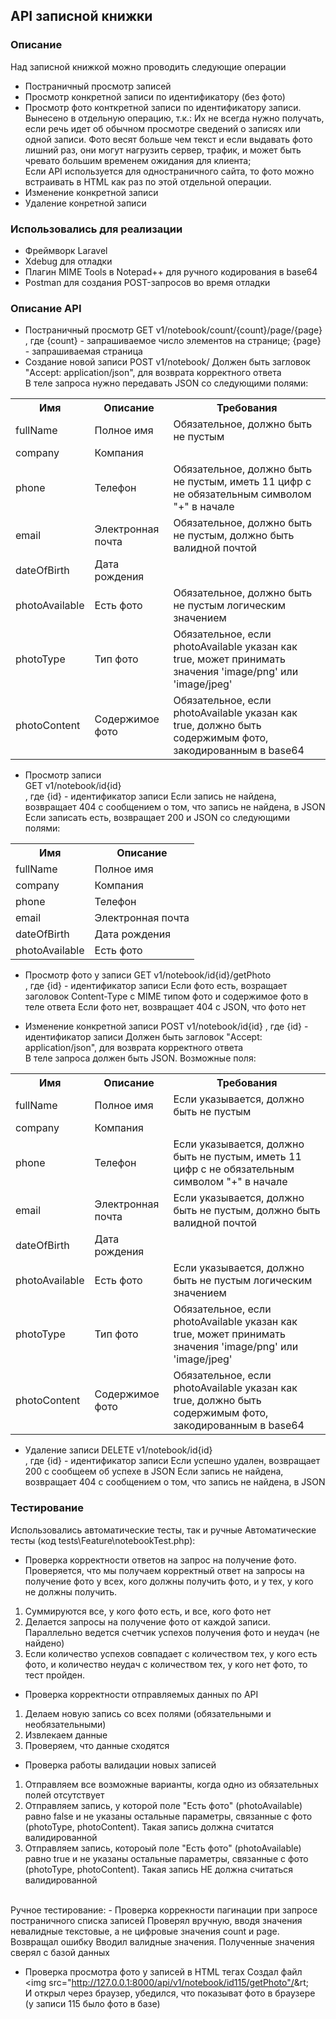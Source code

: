 ## API записной книжки
### Описание
Над записной книжкой можно проводить следующие операции
- Постраничный просмотр записей
- Просмотр конкретной записи по идентификатору (без фото)
- Просмотр фото конткретной записи по идентификатору записи. Вынесено в отдельную операцию, т.к.:
Их не всегда нужно получать, если речь идет об обычном просмотре сведений о записях или одной записи. Фото весят больше чем текст и если выдавать фото лишний раз, они могут нагрузить сервер, трафик, и может быть чревато большим временем ожидания для клиента;  
Если API используется для одностраничного сайта, то фото можно встраивать в HTML как раз по этой отдельной операции.
- Изменение конкретной записи
- Удаление конретной записи
### Использовались для реализации
- Фреймворк Laravel
- Xdebug для отладки
- Плагин MIME Tools в Notepad++ для ручного кодирования в base64
- Postman для создания POST-запросов во время отладки

### Описание API
- Постраничный просмотр
GET v1/notebook/count/{count}/page/{page}  
, где {count} - запрашиваемое число элементов на странице; {page} - запрашиваемая страница
- Создание новой записи
POST v1/notebook/
Должен быть загловок "Accept: application/json", для возврата корректного ответа   
В теле запроса нужно передавать JSON со следующими полями:
<table>
    <tr>
        <th>Имя</th>
        <th>Описание</th>
        <th>Требования</th>
   </tr>
   <tr>
        <td>fullName</td>
        <td>Полное имя</td>
        <td>Обязательное, должно быть не пустым</td>
    </tr>
    <tr>
        <td>company</td>
        <td>Компания</td>
        <td></td>
    </tr>
    <tr>
        <td>phone</td>
        <td>Телефон</td>
        <td>Обязательное, должно быть не пустым, иметь 11 цифр с не обязательным символом "+" в начале  </td>
    </tr>
    <tr>
        <td>email</td>
        <td>Электронная почта</td>
        <td>Обязательное, должно быть не пустым, должно быть валидной почтой</td>
    </tr>
    <tr>
        <td>dateOfBirth</td>
        <td>Дата рождения </td>
        <td></td>
    </tr>
    <tr>
        <td>photoAvailable</td>
        <td>Есть фото</td>
        <td>Обязательное, должно быть не пустым логическим значением</td>
    </tr>
    <tr>
        <td>photoType</td>
        <td>Тип фото </td>
        <td>Обязательное, если photoAvailable указан как true, может принимать значения 'image/png' или 'image/jpeg'</td>
    </tr>
    <tr>
        <td>photoContent</td>
        <td>Содержимое фото</td>
        <td>Обязательное, если photoAvailable указан как true, должно быть содержимым фото, закодированным в base64</td>
    </tr>
</table>

- Просмотр записи  
GET v1/notebook/id{id}  
, где {id} - идентификатор записи
Если запись не найдена, возвращает 404 с сообщением о том, что запись не найдена, в JSON
Если записать есть, возвращает 200 и JSON со следующими полями:  
<table>
    <tr>
        <th>Имя</th>
        <th>Описание</th>
   </tr>
   <tr>
        <td>fullName</td>
        <td>Полное имя</td>
    </tr>
    <tr>
        <td>company</td>
        <td>Компания</td>
    </tr>
    <tr>
        <td>phone</td>
        <td>Телефон</td>
    </tr>
    <tr>
        <td>email</td>
        <td>Электронная почта</td>
    </tr>
    <tr>
        <td>dateOfBirth</td>
        <td>Дата рождения </td>
    </tr>
    <tr>
        <td>photoAvailable</td>
        <td>Есть фото</td>
    </tr>
</table>

- Просмотр фото у записи
GET v1/notebook/id{id}/getPhoto  
, где {id} - идентификатор записи
Если фото есть, возращает заголовок Content-Type с MIME типом фото и содержимое фото в теле ответа
Если фото нет, возвращает 404 с JSON, что фото нет  

- Изменение конкретной записи
POST v1/notebook/id{id}
, где {id} - идентификатор записи
Должен быть загловок "Accept: application/json", для возврата корректного ответа  
В теле запроса должен быть JSON. Возможные поля:

<table>
    <tr>
        <th>Имя</th>
        <th>Описание</th>
        <th>Требования</th>
   </tr>
   <tr>
        <td>fullName</td>
        <td>Полное имя</td>
        <td>Если указывается, должно быть не пустым</td>
    </tr>
    <tr>
        <td>company</td>
        <td>Компания</td>
        <td></td>
    </tr>
    <tr>
        <td>phone</td>
        <td>Телефон</td>
        <td>Если указывается, должно быть не пустым, иметь 11 цифр с не обязательным символом "+" в начале</td>
    </tr>
    <tr>
        <td>email</td>
        <td>Электронная почта</td>
        <td>Если указывается, должно быть не пустым, должно быть валидной почтой</td>
    </tr>
    <tr>
        <td>dateOfBirth</td>
        <td>Дата рождения </td>
        <td></td>
    </tr>
    <tr>
        <td>photoAvailable</td>
        <td>Есть фото</td>
        <td>Если указывается, должно быть не пустым логическим значением</td>
    </tr>
    <tr>
        <td>photoType</td>
        <td>Тип фото </td>
        <td>Обязательное, если photoAvailable указан как true, может принимать значения 'image/png' или 'image/jpeg'</td>
    </tr>
    <tr>
        <td>photoContent</td>
        <td>Содержимое фото</td>
        <td>Обязательное, если photoAvailable указан как true, должно быть содержимым фото, закодированным в base64</td>
    </tr>
</table>

- Удаление записи
DELETE v1/notebook/id{id}  
, где {id} - идентификатор записи
Если успешно удален, возвращает 200 с сообщеем об успехе в JSON
Если запись не найдена, возвращает 404 с сообщением о том, что запись не найдена, в JSON
### Тестирование
Использовались автоматические тесты, так и ручные
Автоматические тесты (код tests\Feature\notebookTest.php):
- Проверка корректности ответов на запрос на получение фото.
Проверяется, что мы получаем корректный ответ на запросы на получение фото у всех, кого должны получить фото, и у тех, у кого не должны получить.
1) Суммируются все, у кого фото есть, и все, кого фото нет
2) Делается запросы на получение фото от каждой записи. Параллельно ведется счетчик успехов получения фото и неудач (не найдено)
3) Если количество успехов совпадает с количеством тех, у кого есть фото, и количество неудач с количеством тех, у кого нет фото, то тест пройден.

- Проверка корректности отправляемых данных по API
1) Делаем новую запись со всех полями (обязательными и необязательными)
2) Извлекаем данные
3) Проверяем, что данные сходятся

- Проверка работы валидации новых записей
1) Отправляем все возможные варианты, когда одно из обязательных полей отсутствует
2) Отправляем запись, у которой поле "Есть фото" (photoAvailable) равно false
и не указаны остальные параметры, связанные с фото (photoType, photoContent).
Такая запись должна считатся валидированной
3) Отправляем запись, котороый поле "Есть фото" (photoAvailable) равно true
и не указаны остальные параметры, связанные с фото (photoType, photoContent).
Такая запись НЕ должна считаться валидированной  
<br>
Ручное тестирование:  
- Проверка коррекности пагинации при запросе постраничного списка записей
Проверял вручную, вводя значения невалидные текстовые, а не цифровые значения count и page. Возвращал ошибку  
Вводил валидные значения. Полученные значения сверял с базой данных

- Проверка просмотра фото у записей в HTML тегах
Создал файл &lt;img src="http://127.0.0.1:8000/api/v1/notebook/id115/getPhoto"/&rt;  
И открыл через браузер, убедился, что показыват фото в браузере (у записи 115 было фото в базе)
